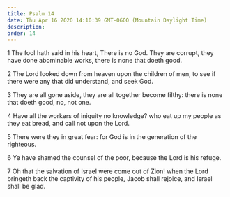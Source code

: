 ```yaml
---
title: Psalm 14
date: Thu Apr 16 2020 14:10:39 GMT-0600 (Mountain Daylight Time)
description: 
order: 14
---
```


<p>
  1 The fool hath said in his heart, There is no God. They are corrupt, they
  have done abominable works, there is none that doeth good.
</p>
<p>
  2 The Lord looked down from heaven upon the children of men, to see if there
  were any that did understand, and seek God.
</p>
<span></span>
<p>
  3 They are all gone aside, they are all together become filthy: there is none
  that doeth good, no, not one.
</p>
<p>
  4 Have all the workers of iniquity no knowledge? who eat up my people as they
  eat bread, and call not upon the Lord.
</p>
<p>
  5 There were they in great fear: for God is in the generation of the
  righteous.
</p>
<p>6 Ye have shamed the counsel of the poor, because the Lord is his refuge.</p>
<p>
  7 Oh that the salvation of Israel were come out of Zion! when the Lord
  bringeth back the captivity of his people, Jacob shall rejoice, and Israel
  shall be glad.
</p>
